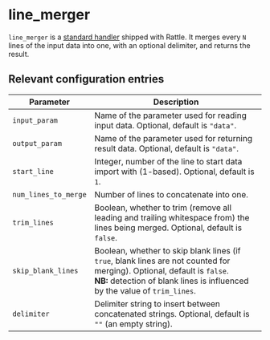 # line_merger

`line_merger` is a [standard handler](index.md) shipped with Rattle. It merges every `N` lines of the input data into one, with an optional delimiter, and returns the result.

## Relevant configuration entries

| Parameter          | Description                                                                                     |
|--------------------|-------------------------------------------------------------------------------------------------|
|`input_param`       |Name of the parameter used for reading input data. Optional, default is `"data"`.|
|`output_param`      |Name of the parameter used for returning result data. Optional, default is `"data"`.|
|`start_line`        |Integer, number of the line to start data import with (1-based). Optional, default is `1`.|
|`num_lines_to_merge`|Number of lines to concatenate into one.|
|`trim_lines`        |Boolean, whether to trim (remove all leading and trailing whitespace from) the lines being merged. Optional, default is `false`.|
|`skip_blank_lines`  |Boolean, whether to skip blank lines (if `true`, blank lines are not counted for merging). Optional, default is `false`.<br>**NB:** detection of blank lines is influenced by the value of `trim_lines`.|
|`delimiter`         |Delimiter string to insert between concatenated strings. Optional, default is `""` (an empty string).|
